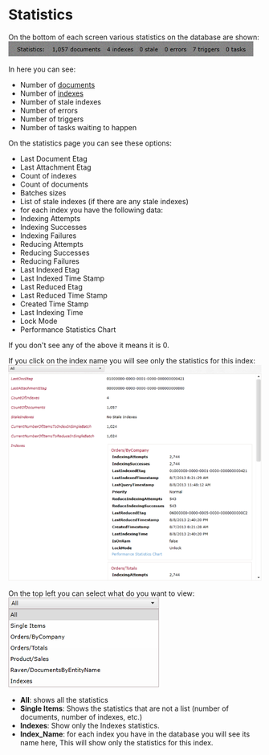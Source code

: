 # Statistics

On the bottom of each screen various statistics on the database are shown:  
![Statistics Fig 1](Images/studio_statistics_1.PNG)

In here you can see:  

- Number of [documents](../studio/documents)
- Number of [indexes](../studio/indexes)
- Number of stale indexes
- Number of errors
- Number of triggers
- Number of tasks waiting to happen

On the statistics page you can see these options:

- Last Document Etag
- Last Attachment Etag
- Count of indexes
- Count of documents
- Batches sizes
- List of stale indexes (if there are any stale indexes)
- for each index you have the following data:
 - Indexing Attempts
 - Indexing Successes
 - Indexing Failures
 - Reducing Attempts
 - Reducing Successes
 - Reducing Failures
 - Last Indexed Etag
 - Last Indexed Time Stamp
 - Last Reduced Etag
 - Last Reduced Time Stamp   
 - Created Time Stamp   
 - Last Indexing Time   
 - Lock Mode
 - Performance Statistics Chart

If you don't see any of the above it means it is 0.

If you click on the index name you will see only the statistics for this index:  
![Statistics Fig 2](Images/studio_statistics_2.PNG)

On the top left you can select what do you want to view:  
![Statistics Fig 3](Images/studio_statistics_3.PNG)  

- **All**: shows all the statistics
- **Single Items**: Shows the statistics that are not a list (number of documents, number of indexes, etc.)
- **Indexes**: Show only the Indexes statistics.
- **Index_Name**: for each index you have in the database you will see its name here, This will show only the statistics for this index.